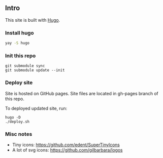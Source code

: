 ## Intro

This site is built with [Hugo](https://gohugo.io/). 

### Install hugo

```bash
yay -S hugo
```

### Init this repo

```
git submodule sync
git submodule update --init
```

### Deploy site

Site is hosted on GitHub pages. Site files are located in gh-pages branch of this repo.

To deployed updated site, run:

```
hugo -D
./deploy.sh
```

### Misc notes

- Tiny icons: https://github.com/edent/SuperTinyIcons
- A lot of svg icons: https://github.com/gilbarbara/logos